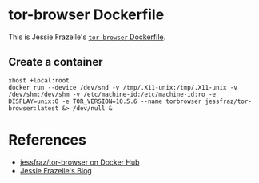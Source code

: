 # tor-browser Dockerfile

This is Jessie Frazelle's [`tor-browser` Dockerfile](https://github.com/jessfraz/dockerfiles/tree/master/tor-browser).

## Create a container

```
xhost +local:root
docker run --device /dev/snd -v /tmp/.X11-unix:/tmp/.X11-unix -v /dev/shm:/dev/shm -v /etc/machine-id:/etc/machine-id:ro -e DISPLAY=unix:0 -e TOR_VERSION=10.5.6 --name torbrowser jessfraz/tor-browser:latest &> /dev/null &
```

# References

- [jessfraz/tor-browser on Docker Hub](https://hub.docker.com/r/jessfraz/tor-browser)
- [Jessie Frazelle's Blog](https://blog.jessfraz.com/)


